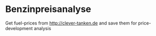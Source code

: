 # Benzinpreisanalyse
Get fuel-prices from http://clever-tanken.de and save them for price-development analysis
